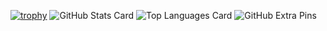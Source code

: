[![trophy](https://github-profile-trophy.vercel.app/?username=hika019)](https://github.com/ryo-ma/github-profile-trophy)
![GitHub Stats Card](https://github-readme-stats.vercel.app/api?username=hika019)
![Top Languages Card](https://github-readme-stats.vercel.app/api/top-langs/?username=hika019)
![GitHub Extra Pins](https://github-readme-stats.vercel.app/api/pin/?username=hika019&repo=homebridge-switchbot-for-mac)


<!--
**hika019/hika019** is a ✨ _special_ ✨ repository because its `README.md` (this file) appears on your GitHub profile.
Here are some ideas to get you started:

- 🔭 I’m currently working on ...
- 🌱 I’m currently learning ...
- 👯 I’m looking to collaborate on ...
- 🤔 I’m looking for help with ...
- 💬 Ask me about ...
- 📫 How to reach me: ...
- 😄 Pronouns: ...
- ⚡ Fun fact: ...
-->
